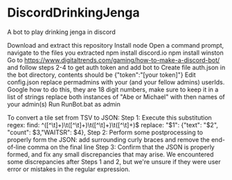 # DiscordDrinkingJenga
A bot to play drinking jenga in discord

Download and extract this repository
Install node
Open a command prompt, navigate to the files you extracted
	npm install discord.io
	npm install winston
Go to https://www.digitaltrends.com/gaming/how-to-make-a-discord-bot/ and follow steps 2-4 to get auth token and add bot to 
Create file auth.json in the bot directory, contents should be 
	{"token":"[your token]"}
Edit config.json
	replace permadmins with your (and your fellow admins) userIds. Google how to do this, they are 18 digit numbers, make sure to keep it in a list of strings
	replace both instances of "Abe or Michael" with then names of your admin(s)
Run RunBot.bat as admin

To convert a tile set from TSV to JSON:
Step 1: Execute this substitution regex:
find: ^([^\t]+)\t([^\t]+)\t([^\t]+)\t([^\t]+)$
replace: "$1": {"text": "$2", "count": $3,"WAITSR": $4},
Step 2: Perform some postprocessing to properly form the JSON: add surrounding curly braces and remove the end-of-line comma on the final line
Step 3: Confirm that the JSON is properly formed, and fix any small discrepancies that may arise. We encountered some discrepancies after Steps 1 and 2, but we're unsure if they were user error or mistakes in the regular expression.
